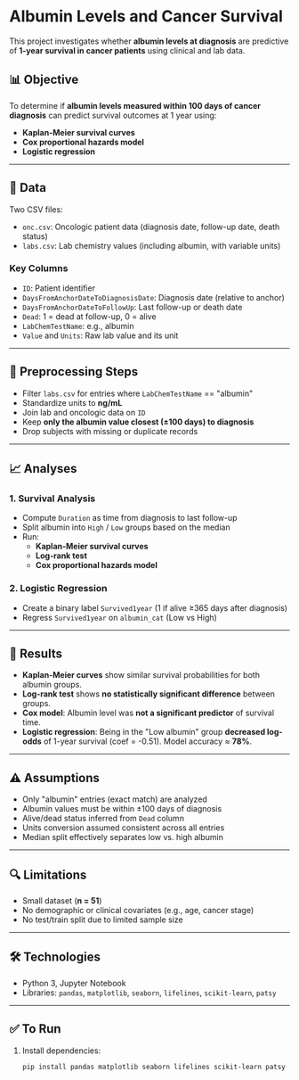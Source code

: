 # Albumin Levels and Cancer Survival

This project investigates whether **albumin levels at diagnosis** are predictive of **1-year survival in cancer patients** using clinical and lab data.

## 📊 Objective

To determine if **albumin levels measured within 100 days of cancer diagnosis** can predict survival outcomes at 1 year using:

- **Kaplan-Meier survival curves**
- **Cox proportional hazards model**
- **Logistic regression**

---

## 📁 Data

Two CSV files:

- `onc.csv`: Oncologic patient data (diagnosis date, follow-up date, death status)
- `labs.csv`: Lab chemistry values (including albumin, with variable units)

### Key Columns
- `ID`: Patient identifier  
- `DaysFromAnchorDateToDiagnosisDate`: Diagnosis date (relative to anchor)  
- `DaysFromAnchorDateToFollowUp`: Last follow-up or death date  
- `Dead`: 1 = dead at follow-up, 0 = alive  
- `LabChemTestName`: e.g., albumin  
- `Value` and `Units`: Raw lab value and its unit  

---

## 🔧 Preprocessing Steps

- Filter `labs.csv` for entries where `LabChemTestName` == "albumin"
- Standardize units to **ng/mL**
- Join lab and oncologic data on `ID`
- Keep **only the albumin value closest (±100 days) to diagnosis**
- Drop subjects with missing or duplicate records

---

## 📈 Analyses

### 1. **Survival Analysis**
- Compute `Duration` as time from diagnosis to last follow-up
- Split albumin into `High` / `Low` groups based on the median
- Run:
  - **Kaplan-Meier survival curves**
  - **Log-rank test**
  - **Cox proportional hazards model**

### 2. **Logistic Regression**
- Create a binary label `Survived1year` (1 if alive ≥365 days after diagnosis)
- Regress `Survived1year` on `albumin_cat` (Low vs High)

---

## 📌 Results

- **Kaplan-Meier curves** show similar survival probabilities for both albumin groups.
- **Log-rank test** shows **no statistically significant difference** between groups.
- **Cox model**: Albumin level was **not a significant predictor** of survival time.
- **Logistic regression**: Being in the "Low albumin" group **decreased log-odds** of 1-year survival (coef = -0.51). Model accuracy ≈ **78%**.

---

## ⚠️ Assumptions

- Only "albumin" entries (exact match) are analyzed
- Albumin values must be within ±100 days of diagnosis
- Alive/dead status inferred from `Dead` column
- Units conversion assumed consistent across all entries
- Median split effectively separates low vs. high albumin

---

## 🔍 Limitations

- Small dataset (**n = 51**)
- No demographic or clinical covariates (e.g., age, cancer stage)
- No test/train split due to limited sample size

---

## 🛠️ Technologies

- Python 3, Jupyter Notebook  
- Libraries: `pandas`, `matplotlib`, `seaborn`, `lifelines`, `scikit-learn`, `patsy`

---

## ✅ To Run

1. Install dependencies:
   ```bash
   pip install pandas matplotlib seaborn lifelines scikit-learn patsy
